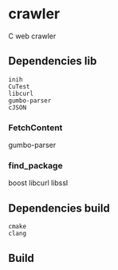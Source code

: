 # crawler 

C web crawler

## Dependencies lib

```
inih
CuTest
libcurl
gumbo-parser
cJSON
```

### FetchContent
gumbo-parser

### find_package
boost
libcurl
libssl

## Dependencies build

```
cmake
clang
```

## Build

